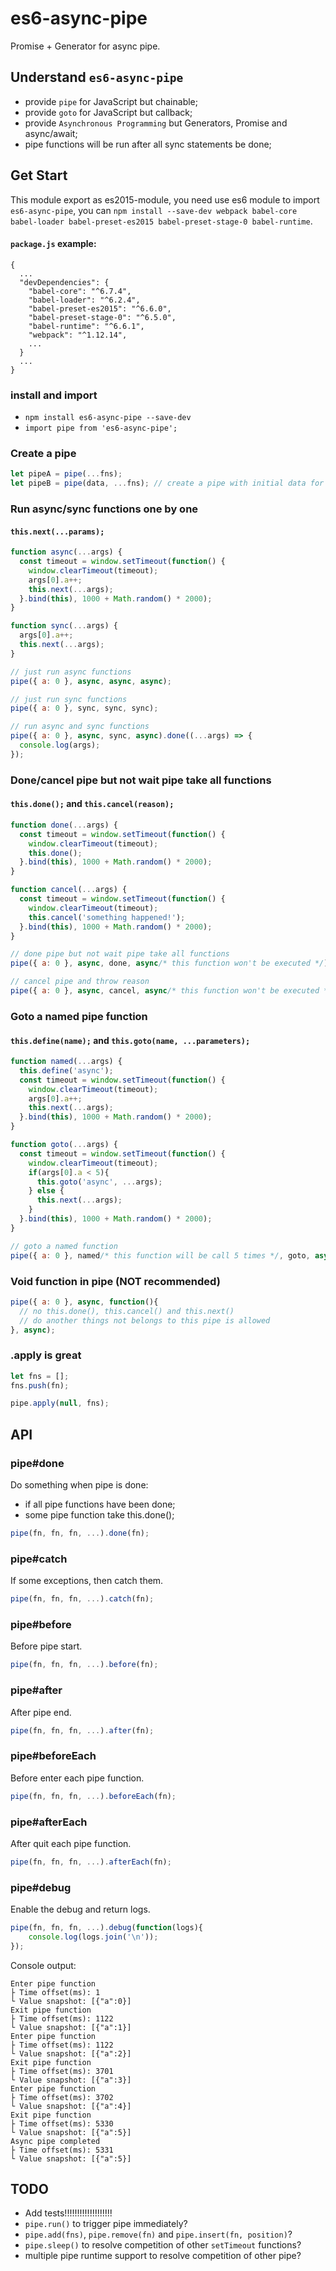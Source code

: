 # es6-async-pipe
Promise + Generator for async pipe.

## Understand `es6-async-pipe`
* provide `pipe` for JavaScript but chainable;
* provide `goto` for JavaScript but callback;
* provide `Asynchronous Programming` but Generators, Promise and async/await;
* pipe functions will be run after all sync statements be done;

## Get Start
This module export as es2015-module, you need use es6 module to import `es6-async-pipe`, you can `npm install --save-dev webpack babel-core babel-loader babel-preset-es2015 babel-preset-stage-0 babel-runtime`.

#### `package.js` example:
```
{
  ...
  "devDependencies": {
    "babel-core": "^6.7.4",
    "babel-loader": "^6.2.4",
    "babel-preset-es2015": "^6.6.0",
    "babel-preset-stage-0": "^6.5.0",
    "babel-runtime": "^6.6.1",
    "webpack": "^1.12.14",
    ...
  }
  ...
}
```

### install and import
* `npm install es6-async-pipe --save-dev`
* `import pipe from 'es6-async-pipe';`

### Create a pipe
```javascript
let pipeA = pipe(...fns);
let pipeB = pipe(data, ...fns); // create a pipe with initial data for following functions call
```

### Run async/sync functions one by one
#### `this.next(...params);`
``` javascript
function async(...args) {
  const timeout = window.setTimeout(function() {
    window.clearTimeout(timeout);
    args[0].a++;
    this.next(...args);
  }.bind(this), 1000 + Math.random() * 2000);
}

function sync(...args) {
  args[0].a++;
  this.next(...args);
}

// just run async functions
pipe({ a: 0 }, async, async, async);

// just run sync functions
pipe({ a: 0 }, sync, sync, sync);

// run async and sync functions
pipe({ a: 0 }, async, sync, async).done((...args) => {
  console.log(args);
});
```

### Done/cancel pipe but not wait pipe take all functions
#### `this.done();` and `this.cancel(reason);`
``` javascript
function done(...args) {
  const timeout = window.setTimeout(function() {
    window.clearTimeout(timeout);
    this.done();
  }.bind(this), 1000 + Math.random() * 2000);
}

function cancel(...args) {
  const timeout = window.setTimeout(function() {
    window.clearTimeout(timeout);
    this.cancel('something happened!');
  }.bind(this), 1000 + Math.random() * 2000);
}

// done pipe but not wait pipe take all functions
pipe({ a: 0 }, async, done, async/* this function won't be executed */);

// cancel pipe and throw reason
pipe({ a: 0 }, async, cancel, async/* this function won't be executed */);
```

### Goto a named pipe function
#### `this.define(name);` and `this.goto(name, ...parameters);`
``` javascript
function named(...args) {
  this.define('async');
  const timeout = window.setTimeout(function() {
    window.clearTimeout(timeout);
    args[0].a++;
    this.next(...args);
  }.bind(this), 1000 + Math.random() * 2000);
}

function goto(...args) {
  const timeout = window.setTimeout(function() {
    window.clearTimeout(timeout);
    if(args[0].a < 5){
      this.goto('async', ...args);
    } else {
      this.next(...args);
    }
  }.bind(this), 1000 + Math.random() * 2000);
}

// goto a named function
pipe({ a: 0 }, named/* this function will be call 5 times */, goto, async);
```

### Void function in pipe (NOT recommended)
``` javascript
pipe({ a: 0 }, async, function(){
  // no this.done(), this.cancel() and this.next()
  // do another things not belongs to this pipe is allowed
}, async);
```

### .apply is great
```javascript
let fns = [];
fns.push(fn);

pipe.apply(null, fns);
```


## API

### pipe#done
Do something when pipe is done:
* if all pipe functions have been done;
* some pipe function take this.done();
``` javascript
pipe(fn, fn, fn, ...).done(fn);
```

### pipe#catch
If some exceptions, then catch them.
``` javascript
pipe(fn, fn, fn, ...).catch(fn);
```

### pipe#before
Before pipe start.
``` javascript
pipe(fn, fn, fn, ...).before(fn);
```

### pipe#after
After pipe end.
``` javascript
pipe(fn, fn, fn, ...).after(fn);
```

### pipe#beforeEach
Before enter each pipe function.
``` javascript
pipe(fn, fn, fn, ...).beforeEach(fn);
```

### pipe#afterEach
After quit each pipe function.
``` javascript
pipe(fn, fn, fn, ...).afterEach(fn);
```

### pipe#debug
Enable the debug and return logs.
``` javascript
pipe(fn, fn, fn, ...).debug(function(logs){
    console.log(logs.join('\n'));
});
```
Console output:
```
Enter pipe function
├ Time offset(ms): 1
└ Value snapshot: [{"a":0}]
Exit pipe function
├ Time offset(ms): 1122
└ Value snapshot: [{"a":1}]
Enter pipe function
├ Time offset(ms): 1122
└ Value snapshot: [{"a":2}]
Exit pipe function
├ Time offset(ms): 3701
└ Value snapshot: [{"a":3}]
Enter pipe function
├ Time offset(ms): 3702
└ Value snapshot: [{"a":4}]
Exit pipe function
├ Time offset(ms): 5330
└ Value snapshot: [{"a":5}]
Async pipe completed
├ Time offset(ms): 5331
└ Value snapshot: [{"a":5}]
```

## TODO
* Add tests!!!!!!!!!!!!!!!!!!!
* `pipe.run()` to trigger pipe immediately?
* `pipe.add(fns)`, `pipe.remove(fn)` and `pipe.insert(fn, position)`?
* `pipe.sleep()` to resolve competition of other `setTimeout` functions?
* multiple pipe runtime support to resolve competition of other pipe?
